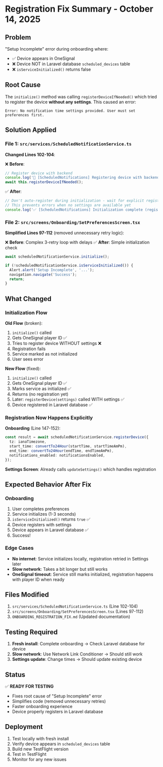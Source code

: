 # Registration Fix Summary - October 14, 2025

## Problem
"Setup Incomplete" error during onboarding where:
- ✅ Device appears in OneSignal
- ❌ Device NOT in Laravel database `scheduled_devices` table
- ❌ `isServiceInitialized()` returns false

## Root Cause
The `initialize()` method was calling `registerDeviceIfNeeded()` which tried to register the device **without any settings**. This caused an error:
```
Error: No notification time settings provided. User must set preferences first.
```

## Solution Applied

### File 1: `src/services/ScheduledNotificationService.ts`

**Changed Lines 102-104**:

❌ **Before**:
```typescript
// Register device with backend
console.log('🔄 [ScheduledNotifications] Registering device with backend...');
await this.registerDeviceIfNeeded();
```

✅ **After**:
```typescript
// Don't auto-register during initialization - wait for explicit registration call
// This prevents errors when no settings are available yet
console.log('✅ [ScheduledNotifications] Initialization complete (registration will happen when settings are provided)');
```

### File 2: `src/screens/Onboarding/SetPreferencesScreen.tsx`

**Simplified Lines 97-112** (removed unnecessary retry logic):

❌ **Before**: Complex 3-retry loop with delays
✅ **After**: Simple initialization check

```typescript
await scheduledNotificationService.initialize();

if (!scheduledNotificationService.isServiceInitialized()) {
  Alert.alert('Setup Incomplete', '...');
  navigation.navigate('Success');
  return;
}
```

## What Changed

### Initialization Flow

**Old Flow** (broken):
1. `initialize()` called
2. Gets OneSignal player ID ✅
3. Tries to register device WITHOUT settings ❌
4. Registration fails
5. Service marked as not initialized
6. User sees error

**New Flow** (fixed):
1. `initialize()` called
2. Gets OneSignal player ID ✅
3. Marks service as initialized ✅
4. Returns (no registration yet)
5. Later: `registerDevice(settings)` called WITH settings ✅
6. Device registered in Laravel database ✅

### Registration Now Happens Explicitly

**Onboarding** (Line 147-152):
```typescript
const result = await scheduledNotificationService.registerDevice({
  tz: ianaTimezone,
  start_time: convertTo24Hour(startTime, startTimeAmPm),
  end_time: convertTo24Hour(endTime, endTimeAmPm),
  notifications_enabled: notificationsEnabled,
});
```

**Settings Screen**: Already calls `updateSettings()` which handles registration

## Expected Behavior After Fix

### Onboarding
1. User completes preferences
2. Service initializes (1-3 seconds)
3. `isServiceInitialized()` returns `true` ✅
4. Device registers with settings
5. Device appears in Laravel database ✅
6. Success!

### Edge Cases
- **No internet**: Service initializes locally, registration retried in Settings later
- **Slow network**: Takes a bit longer but still works
- **OneSignal timeout**: Service still marks initialized, registration happens with player ID when ready

## Files Modified
1. `src/services/ScheduledNotificationService.ts` (Line 102-104)
2. `src/screens/Onboarding/SetPreferencesScreen.tsx` (Lines 97-112)
3. `ONBOARDING_REGISTRATION_FIX.md` (Updated documentation)

## Testing Required
1. **Fresh install**: Complete onboarding → Check Laravel database for device
2. **Slow network**: Use Network Link Conditioner → Should still work
3. **Settings update**: Change times → Should update existing device

## Status
✅ **READY FOR TESTING**
- Fixes root cause of "Setup Incomplete" error
- Simplifies code (removed unnecessary retries)
- Faster onboarding experience
- Device properly registers in Laravel database

## Deployment
1. Test locally with fresh install
2. Verify device appears in `scheduled_devices` table
3. Build new TestFlight version
4. Test in TestFlight
5. Monitor for any new issues
